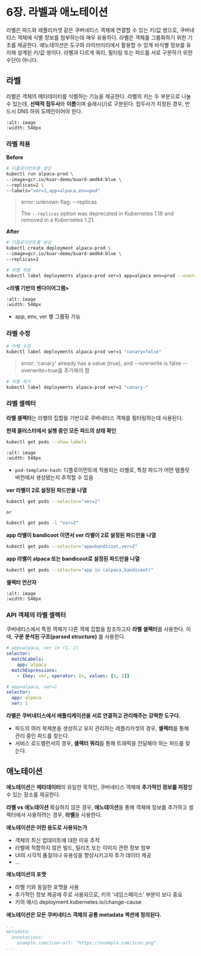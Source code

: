 # 6장. 라벨과 애노테이션
라벨은 파드와 레플리카셋 같은 쿠버네티스 객체에 연결할 수 있는 키/값 쌍으로, 쿠버네티스 객체에 식별 정보를 첨부하는데 매우 유용하다. 라벨은 객체를 그룹화하기 위한 기초를 제공한다.
애노테이션은 도구와 라이브러리에서 활용할 수 있게 비식별 정보를 유지해 설계된 키/값 쌍이다. 라벨과 다르게 쿼리, 필터링 또는 파드를 서로 구분하기 위한 수단이 아니다.

## 라벨
라벨은 객체의 메타데이터를 식별하는 기능을 제공한다.
라벨의 키는 두 부분으로 나눌 수 있는데, **선택적 접두사**와 **이름**이며 슬래시(/)로 구분된다.
접두사가 지정된 경우, 반드시 DNS 하위 도메인이어야 한다.
```{figure} /images/kuar/ch06/label.png
:alt: image
:width: 540px
```

### 라벨 적용

**Before**
``` bash
# 디플로이먼트를 생성
kubectl run alpaca-prod \
--image=gcr.io/kuar-demo/kuard-amd64:blue \
--replicas=2 \
--labels="ver=1,app=alpaca,env=pod"
```
> error: unknown flag: --replicas
> 
> The `--replicas` option was deprecated in Kubernetes 1.18 and removed in a Kubernetes 1.21.

**After**
``` bash
# 디플로이먼트를 생성
kubectl create deployment alpaca-prod \
--image=gcr.io/kuar-demo/kuard-amd64:blue \
--replicas=2

# 라벨 적용
kubectl label deployments alpaca-prod ver=1 app=alpaca env=prod --overwrite=true
```


**<라벨 기반의 벤다이어그램>**
```{figure} /images/kuar/ch06/diagram.png
:alt: image
:width: 540px
```
- app, env, ver 별 그룹핑 가능

### 라벨 수정
``` bash
# 라벨 수정
kubectl label deployments alpaca-prod ver=1 "canary=false"
```

> error: 'canary' already has a value (true), and --overwrite is false
> --overwrite=true를 추가해야 함


``` bash
# 라벨 제거
kubectl label deployments alpaca-prod ver=1 "canary-"
```

### 라벨 셀렉터
**라벨 셀렉터**는 라벨의 집합을 기반으로 쿠버네티스 객체를 필터링하는데 사용된다.

**현재 클러스터에서 실행 중인 모든 파드의 상태 확인**
``` bash
kubectl get pods --show-labels
```

```{figure} /images/kuar/ch06/show-labels.png
:alt: image
:width: 540px
```

- `pod-template-hash`: 디플로이먼트에 적용되는 라벨로, 특정 파드가 어떤 템플릿 버전에서 생성됐는지 추적할 수 있음

**ver 라벨이 2로 설정된 파드만을 나열**
``` bash
kubectl get pods --selector="ver=2"

or

kubectl get pods -l "ver=2"
```

**app 라벨이 bandicoot 이면서 ver 라벨이 2로 설정된 파드만을 나열**
``` bash
kubectl get pods --selector="app=bandicoot,ver=2"
```


**app 라벨이 alpaca 또는 bandicoot로 설정된 파드만을 나열**
``` bash
kubectl get pods --selector="app in (alpaca,bandicoot)"
```

**셀렉터 연산자**
```{figure} /images/kuar/ch06/label-selector.png
:alt: image
:width: 540px
```


### API 객체의 라벨 셀렉터
쿠버네티스에서 특정 객체가 다른 객체 집합을 참조하고자 **라벨 셀렉터**를 사용한다.
이때, **구문 분석된 구조(parsed structure)** 를 사용한다.

``` YAML
# app=alpaca, ver in (1, 2)
selector:  
  matchLabels:
    app: alpaca  
  matchExpressions:  
    - {key: ver, operator: In, values: [1, 2]}
```

``` YAML
# app=alpaca, ver=1
selector:
  app: alpaca
  ver: 1
```


**라벨은 쿠버네티스에서 애플리케이션을 서로 연결하고 관리해주는 강력한 도구다.**
- 파드의 여러 복제본을 생성하고 유지 관리하는 레플리카셋의 경우, **셀렉터**를 통해 관리 중인 파드를 찾는다.
- 서비스 로드밸런서의 경우, **셀렉터 쿼리**를 통해 트래픽을 전달해야 하는 파드를 찾는다.

## 애노테이션
**애노테이션**은 **메타데이터**의 유일한 목적인, 쿠버네티스 객체에 **추가적인 정보를 저장**할 수 있는 장소를 제공한다.

**라벨 vs 애노테이션**
확실하지 않은 경우, **애노테이션**을 통해 객체에 정보를 추가하고
셀렉터에서 사용하려는 경우, **라벨**을 사용한다.

**애노테이션은 어떤 용도로 사용되는가**
- 객체의 최신 업데이트에 대한 이유 추적
- 라벨에 적합하지 않은 빌드, 릴리즈 또는 이미지 관련 정보 첨부
- UI의 시각적 품질이나 유용성을 향상시키고자 추가 데이터 제공
- ...

**애노테이션의 포맷**
- 라벨 키와 동일한 포맷을 사용
- 추가적인 정보 제공에 주로 사용되므로, 키의 '네임스페이스' 부분이 보다 중요
- 키의 예시) deployment.kubernetes.io/change-cause

**애노테이션은 모든 쿠버네티스 객체의 공통 metadata 섹션에 정의된다.**
``` YAML
...
metadata:
  annotations:
    example.com/icon-url: "https://example.com/icon.png"
...
```
